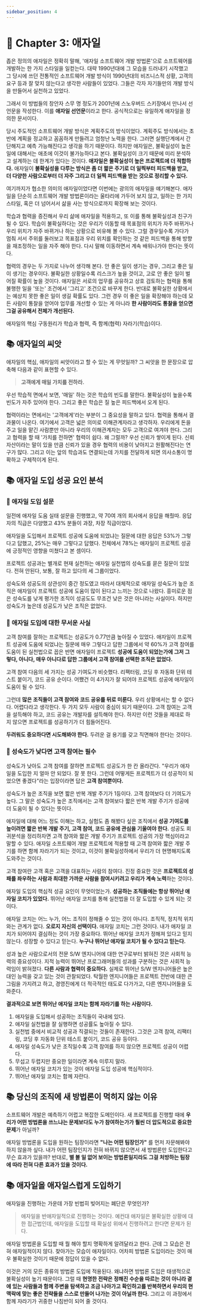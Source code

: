 ```yaml
---
sidebar_position: 4
---
```


# 🌈 Chapter 3: 애자일
좁은 정의의 애자일은 정확히 말해, '애자일 소프트웨어 개발 방법론'으로 소프트웨어를 개발하는 한 가지 스타일을 일컫는다. 대략 1990년대에 그 모습을 드러내기 시작했고 그 당시에 쓰던 전통적인 소프트웨어 개발 방식이 1990년대의 비즈니스적 상황, 고객의 요구 등과 잘 맞지 않는다고 생각한 사람들이 있었다. 그들은 각자 자기들만의 개발 방식을 만들어서 실천하고 있었다.   

그래서 이 방법들의 창안자 스무 명 정도가 2001년에 스노우버드 스키장에서 만나서 선언문을 작성한다. 이를 **애자일 선언문**이라고 한다. 공식적으로는 유일하게 애자일을 정의한 문서이다.   

당시 주도적인 소프트웨어 개발 방식은 계획주도의 방식이었다. 계획주도 방식에서는 초반에 계획을 정교하고 꼼꼼하게 만들려고 엄청난 노력을 한다. 그러면 실행단계에서 간단해지고 예측 가능해진다고 생각을 하기 때문이다. 하지만 애자일은, 불확실성이 높은 일에 대해서는 애초에 이것이 불가능하다고 본다. 불확실성이 크기 때문에 미리 분석하고 설계하는 데 한계가 있다는 것이다. **애자일은 불확실성이 높은 프로젝트에 더 적합하다.** 애자일이 **불확실성을 다루는 방식은 좀 더 짧은 주기로 더 일찍부터 피드백을 받고, 더 다양한 사람으로부터 더 자주 그리고 더 일찍 피드백을 받는 것으로 정리할 수 있다.**   

여기까지가 협소한 의미의 애자일이었다면 이번에는 광의의 애자일을 얘기해본다. 애자일을 단순히 소프트웨어 개발 방법론이라는 울타리에 가두어 보지 않고, 일하는 한 가지 스타일, 혹은 더 넘어서서 삶을 사는 방식으로까지 확장해 보는 것이다.   

학습과 협력을 증진해서 우리 삶에 애자일을 적용하고, 또 이를 통해 불확실성과 친구가 될 수 있다.  학습이 불확실하다는 것은 우리가 이동할 때 목표점의 위치가 자주 바뀌거나 우리 위치가 자주 바뀌거나 하는 상황으로 비유해 볼 수 있다. 그럴 경우일수록 가다가 멈춰 서서 주위를 둘러보고 목표점과 우리 위치를 확인하는 것 같은 피드백을 통해 방향을 재조정하는 일을 자주 해야 한다. 다시 말해 이동하면서 계속 배워나가야 한다는 뜻이다.   

협력의 경우는 두 가지로 나누어 생각해 본다. 안 좋은 일이 생기는 경우, 그리고 좋은 일이 생기는 경우이다. 불확실한 상황일수록 리스크가 높을 것이고, 고로 안 좋은 일이 벌어질 확률이 높을 것이다. 애자일은 서로의 업무를 공유하고 상호 검토하는 협력을 통해 불행한 일을 '또는' 조건에서 '그리고' 조건으로 바꾸게 한다. 반대로 불확실한 상황에서는 예상치 못한 좋은 일이 생길 확률도 있다. 그런 경우 이 좋은 일을 확장해야 하는데 모든 사람이 통찰을 얻어야 업무를 개선할 수 있는 게 아니라 **한 사람이라도 통찰을 얻으면 그걸 공유해서 전체가 개선된다.**   

애자일의 핵심 구동원리가 학습과 협력, 즉 함께(협력) 자라기(학습)이다.

## 📚 애자일의 씨앗
애자일의 핵심, 애자일의 씨앗이라고 할 수 있는 게 무엇일까? 그 씨앗을 한 문장으로 압축해 다음과 같이 표현할 수 있다.

> **고객에게 매일 가치를 전하라.**

우선 학습적 면에서 보면, '매일' 하는 것은 학습의 빈도를 말한다. 불확실성이 높을수록 빈도가 자주 있어야 한다. 그리고 좋은 학습은 질 높은 피드백에서 오게 된다.   

협력이라는 면에서는 '고객에게'라는 부분이 그 중요성을 말하고 있다. 협력을 통해서 결과물이 나온다. 여기에서 고객은 넓은 의미로 이해관계자라고 생각하자. 우리에게 돈을 주고 일을 맡긴 사람뿐만 아니라 우리의 이해관계자는 모두 고객으로 여겨야 한다. 그리고 협력을 할 때 '가치를 전하면' 협력이 쉽다. 왜 그럴까? 우선 신뢰가 쌓이게 된다. 신뢰 자산이라는 말이 있을 만큼 신뢰가 있을 경우 협력의 비용이 낮아지고 원활해진다는 연구가 많다. 그리고 이는 앞의 학습과도 연결되는데 가치를 전달하게 되면 의사소통이 명확하고 구체적이게 된다.

## 📚 애자일 도입 성공 요인 분석

### 🎈 애자일 도입 설문
일전에 애자일 도움 실태 설문을 진행했고, 약 70여 개의 회사에서 응답을 해줬따. 응답자의 직급은 다양했고 43% 분들이 과장, 차장 직급이었다.   

애자일을 도입해서 프로젝트 성공에 도움에 되었냐는 질문에 대한 응답은 53%가 그렇다고 답했고, 25%는 매우 그렇다고 답했다. 전체에서 78%는 애자일이 프로젝트 성공에 긍정적인 영향을 미쳤다고 본 셈이다.   

프로젝트 성공과는 별개로 현재 실천하는 애자일 실천법의 성숙도를 묻은 질문이 있었다. 전혀 안된다, 보통, 잘 하고 있다의 세 그룹이었다.   

성숙도와 성공도의 상관성이 중간 정도였고 따라서 대체적으로 애자일 성숙도가 높은 조직은 애자일이 프로젝트 성공에 도움이 많이 된다고 느끼는 것으로 나왔다. 흥미로운 점은 성숙도를 낮게 평가한 조직이 성공도도 무조건 낮은 것은 아니라는 사실이다. 하지만 성숙도가 높은데 성공도가 낮은 조직은 없었다.

### 🎈 애자일 도입에 대한 무서운 사실
고객 참여를 잘하는 프로젝트는 성공도가 0.77만큼 높아질 수 있었다. 애자일이 프로젝트 성공에 도움에 되었냐는 질문에 매우 그렇다고 답한 그룹에서 약 60%가 고객 참여를 도움이 된 실천법으로 꼽은 반면 애자일이 프로젝트 **성공에 도움이 되었는가에 그저 그렇다, 아니다, 매우 아니다로 답한 그룹에서 고객 참여를 선택한 조직은 없었다.**   

고객 참여 다음의 세 가지는 성공 기여도가 비슷했다. 리팩터링, 코딩 후 자동화 단위 테스트 붙이기, 코드 공유 순이다. 어쨌건 이 4가지가 잘 되어야 프로젝트 성공에 애자일이 도움이 될 수 있다.   

그런데 **많은 조직들이 고객 참여와 코드 공유를 뒤로 미룬다.** 우리 상황에서는 할 수 없다다. 어렵다라고 생각한다. 두 가지 모두 사람이 중심이 되기 때문이다. 고객 참여는 고객을 설득해야 하고, 코드 공유는 개발자를 설득해야 한다. 하지만 이런 것들을 제대로 하지 않으면 프로젝트를 성공하기가 더 힘들어진다.   

**두려워도 중요하다면 시도해봐야 한다.** 두려운 걸 용기를 갖고 직면해야 한다는 것이다.

### 🎈 성숙도가 낮다면 고객 참여는 필수
성숙도가 낮아도 고객 참여를 잘하면 프로젝트 성공도가 한 칸 올라간다. "우리가 애자일을 도입한 지 얼마 안 되었다. 잘 못 한다. 그런데 어떻게든 프로젝트가 더 성공적이 되었으면 좋겠다"라는 입장이라면 답은 **고객 참여뿐이다.**   

성숙도가 높은 조직을 보면 짧은 반복 개발 주기가 1등이다. 고객 참여보다 더 기여도가 높다. 그 말은 성숙도가 높은 조직에서는 고객 참여보다 짧은 반복 개발 주기가 성공에 더 도움이 될 수 있다는 뜻이다.   

애자일에 대해 어느 정도 이해는 하고, 실험도 좀 해봤다 싶은 조직에서 **성공 기여도를 높이려면 짧은 반복 개발 주기, 고객 참여, 코드 공유에 관심을 기울여야 한다.** 성공도 회귀분석을 정리하자면 고객 참여와 짧은 개발 주기가 프로젝트 성공의 가장 핵심이라고 말할 수 있다. 애자일 소프트웨어 개발 프로젝트에 적용할 때 고객 참여와 짧은 개발 주기를 하면 함께 자라기가 되는 것이고, 이것이 불확실성하에서 우리가 더 현명해지도록 도와주는 것이다.   

고객 참여란 고객 혹은 고객을 대표하는 사람의 참여다. 진정 중요한 것은 **프로젝트의 성패를 좌우하는 사람과 최대한 가까운 사람을 참여시키려고 우리가 계속 노력**하는 것이다.   

애자일 도입의 핵심적 성공 요인이 무엇이었는가. **성공하는 조직들에는 항상 뛰어난 애자일 코치가 있었다.** 뛰어난 애자일 코치를 통해 실천법을 더 잘 도입할 수 있게 되는 것이다.   

애자일 코치는 어느 누가, 어느 조직이 정해줄 수 있는 것이 아니다. 조직적, 정치적 위치와는 관계가 없다. **오로지 자신의 선택이다.** 애자일 코치는 그런 것이다. 내가 애자일 코치가 되어야지 결심하는 것이 가장 중요하다. 뛰어난 애자일 코치가 정해져 있다고 믿지 않는다. 성장할 수 있다고 믿는다. **누구나 뛰어난 애자일 코치가 될 수 있다고 믿는다.**   

성과 높은 사람으로서의 전문 S/W 엔지니어에 대한 연구로부터 밝혀진 것은 사회적 능력의 중요성이다. 지적 능력이 뛰어난 프로그래머들의 성과를 구분하는 것은 사회적 능력임이 밝혀졌다. **다른 사람과 협력이 중요하다.** 실제로 뛰어난 S/W 엔지니어들은 높은 대인 능력을 갖고 있는 것이 관찰되었다. 탁월한 엔지니어들은 프로젝트 전반에 대한 큰 그림을 가지려고 하고, 경영진에게 더 적극적인 태도로 다가가고, 다른 엔지니어들을 도와준다.   

**결과적으로 보면 뛰어난 애자일 코치는 함께 자라기를 하는 사람이다.**

1. 애자일을 도입해서 성공하는 조직들이 국내에 있다.
2. 애자일 실천법을 잘 실행하면 성공률도 높아질 수 있다.
3. 실천법 중에서 비교적 성공과 직결되는 것들이 존재한다. 그것은 고객 참여, 리팩터링, 코딩 후 자동화 단위 테스트 붙이기, 코드 공유 등이다.
4. 애자일 성숙도가 낮은 조직일수록 고객 참여를 하지 않으면 프로젝트 성공이 어렵다.
5. 무섭고 두렵지만 중요한 일이라면 계속 미루지 말라.
6. 뛰어난 애자일 코치가 있는 것이 애자일 도입 성공에 핵심적이다.
7. 뛰어난 애자일 코치는 함께 자란다.

## 📚 당신의 조직에 새 방법론이 먹히지 않는 이유
소프트웨어 개발은 예측하기 어렵고 복잡한 도메인이다. 새 프로젝트를 진행할 때에 **우리가 어떤 방법론을 쓰느냐는 문제보다도 누가 참여하는가가 훨씬 더 압도적으로 중요한 문제**가 아닐까?   

애자일 방법론을 도입을 원하는 팀장이라면 **"나는 어떤 팀장인가"** 를 먼저 자문해봐야 하지 않을까 싶다. 내가 어떤 팀장인지가 전혀 바뀌지 않으면서 새 방법론만 도입한다고 무슨 효과가 있을까? 반대로, **별 볼 일 없어 보이는 방법론일지라도 그걸 처방하는 팀장에 따라 전혀 다른 효과가 있을 것이다.**

## 📚 애자일을 애자일스럽게 도입하기
애자일을 진행하는 가운데 가장 빈법히 빚어지는 폐단은 무엇인가?

> 애자일을 반애자일적으로 진행하는 것이다. 예컨대 애자일은 불확실한 상황에 대한 접근법인데, 애자일을 도입할 때 확실성 위에서 진행하려고 한다면 문제가 된다.

애자일 방법론을 도입할 때 뭘 해야 할지 명확하게 알려달라고 한다. 근데 그 모습은 전혀 애자일적이지 않다. 찾아가는 모습이 애자일이다. 어차피 방법론 도입이라는 것이 매우 불확실한 것이기 때문에 정답이 있을 수 없다.   

이것은 거의 모든 종류의 방법론 도입에 적용된다. 왜냐하면 방법론 도입은 태생적으로 불확실성이 높기 때문이다. 그럴 때 **현명한 전략은 정해진 수순을 따르는 것이 아니라 곁에 있는 사람들과 함께 주변을 탐색하고 조금 나아가고 확인하고를 반복하면서 우리의 현 맥락에 맞는 좋은 전략들을 스스로 만들어 나가는 것이 아닐까 한다.** 그리고 이 과정에서 함께 자라기가 귀중한 나침반이 되어 줄 것이다.

